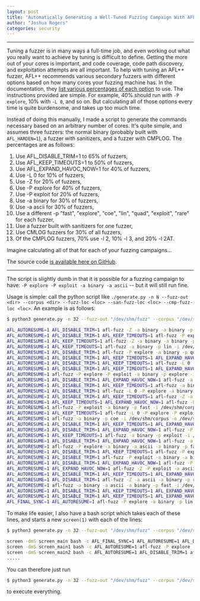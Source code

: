 ```yaml
---
layout: post
title: "Automatically Generating a Well-Tuned Fuzzing Campaign With AFL++"
author: "Joshua Rogers"
categories: security
---
```


---

Tuning a fuzzer is in many ways a full-time job, and even working out what you really want to achieve by tuning is difficult to define. Getting the more out of your cores is important, and code coverage, code path discovery, and exploitation attempts are all important. To help with tuning an AFL++ fuzzer, AFL++ recommends various secondary fuzzers with different options based on how many cores your fuzzing machine has. In the documentation, they [list various percentages of each option](https://aflplus.plus/docs/fuzzing_in_depth/#c-using-multiple-cores) to use.  The instructions provided are simple. For example, 40% should run with `-P explore`, 10% with `-L 0`, and so on. But calculating all of those options every time is quite burdensome, and takes up too much time.

Instead of doing this manually, I made a script to generate the commands necessary based on an arbitrary number of cores. It's quite simple, and assumes three fuzzers: the normal binary (probably built with `AFL_HARDEN=1`), a fuzzer with sanitizers, and a fuzzer with CMPLOG. The percentages are as follows:

1. Use AFL_DISABLE_TRIM=1 to 65% of fuzzers,
2. Use AFL_KEEP_TIMEOUTS=1 to 50% of fuzzers,
3. Use AFL_EXPAND_HAVOC_NOW=1 for 40% of fuzzers,
4. Use -L 0 for 10% of fuzzers,
5. Use -Z for 20% of fuzzers,
6. Use -P explore for 40% of fuzzers,
7. Use -P exploit for 20% of fuzzers,
8. Use -a binary for 30% of fuzzers,
9. Use -a ascii for 30% of fuzzers,
10. Use a different -p "fast", "explore", "coe", "lin", "quad", "exploit", "rare" for each fuzzer,
11. Use a fuzzer built with sanitizers for one fuzzer,
12. Use CMLOG fuzzers for 30% of all fuzzers,
13. Of the CMPLOG fuzzers, 70% use -l 2, 10% -l 3, and 20% -l 2AT.

Imagine calculating all of that for each of your fuzzing campaigns...

The source code [is available here on GitHub](https://github.com/MegaManSec/AFLplusplus-Parallel-Gen).

---

The script is slightly dumb in that it is possible for a fuzzing campaign to have: `-P explore -P exploit -a binary -a ascii` -- but it will still run fine.

Usage is simple: call the python script like `./generate.py -n N --fuzz-out <dir> --corpus <dir> --fuzz-loc <loc> --san-fuzz-loc <loc> --cmp-fuzz-loc <loc>`. An example is as follows:

```bash
$ python3 generate.py -n 32 --fuzz-out "/dev/shm/fuzz" --corpus "/dev/shm/corpus" --fuzz-loc ~/fuzz.bin --san-fuzz-loc ~/fuzz.san.bin --cmp-fuzz-loc ~/fuzz/cmplog.bin

AFL_AUTORESUME=1 AFL_DISABLE_TRIM=1 afl-fuzz -Z -a binary -a binary -p fast -i /dev/shm/corpus -o /dev/shm/fuzz -S main1 -l 2 /home/user/fuzz.cmplog.bin
AFL_AUTORESUME=1 AFL_DISABLE_TRIM=1 AFL_KEEP_TIMEOUTS=1 afl-fuzz -P explore -a binary -a ascii -a binary -p explore -i /dev/shm/corpus -o /dev/shm/fuzz -S main2 -l 2 /home/user/fuzz.cmplog.bin
AFL_AUTORESUME=1 AFL_KEEP_TIMEOUTS=1 afl-fuzz -Z -a binary -a binary -p coe -i /dev/shm/corpus -o /dev/shm/fuzz -S main3 -l 2 /home/user/fuzz.cmplog.bin
AFL_AUTORESUME=1 AFL_KEEP_TIMEOUTS=1 afl-fuzz -a binary -p lin -i /dev/shm/corpus -o /dev/shm/fuzz -S main4 -l 2 /home/user/fuzz.cmplog.bin
AFL_AUTORESUME=1 AFL_DISABLE_TRIM=1 afl-fuzz -P explore -a binary -p quad -i /dev/shm/corpus -o /dev/shm/fuzz -S main5 -l 2 /home/user/fuzz.cmplog.bin
AFL_AUTORESUME=1 AFL_DISABLE_TRIM=1 AFL_KEEP_TIMEOUTS=1 AFL_EXPAND_HAVOC_NOW=1 afl-fuzz -a binary -p exploit -i /dev/shm/corpus -o /dev/shm/fuzz -S main6 -l 2 /home/user/fuzz.cmplog.bin
AFL_AUTORESUME=1 AFL_DISABLE_TRIM=1 AFL_KEEP_TIMEOUTS=1 afl-fuzz -L 0 -a binary -p rare -i /dev/shm/corpus -o /dev/shm/fuzz -S main7 -l 3 /home/user/fuzz.cmplog.bin
AFL_AUTORESUME=1 AFL_DISABLE_TRIM=1 AFL_KEEP_TIMEOUTS=1 AFL_EXPAND_HAVOC_NOW=1 afl-fuzz -P explore -a binary -p fast -i /dev/shm/corpus -o /dev/shm/fuzz -S main8 -l 2 /home/user/fuzz.cmplog.bin
AFL_AUTORESUME=1 afl-fuzz -P explore -P exploit -a binary -p explore -i /dev/shm/corpus -o /dev/shm/fuzz -S main9 -l 2 /home/user/fuzz.cmplog.bin
AFL_AUTORESUME=1 AFL_DISABLE_TRIM=1 AFL_EXPAND_HAVOC_NOW=1 afl-fuzz -a binary -p coe -i /dev/shm/corpus -o /dev/shm/fuzz -S main10 /home/user/fuzz.bin
AFL_AUTORESUME=1 AFL_DISABLE_TRIM=1 AFL_KEEP_TIMEOUTS=1 afl-fuzz -a binary -a ascii -a binary -p lin -i /dev/shm/corpus -o /dev/shm/fuzz -S main11 /home/user/fuzz.bin
AFL_AUTORESUME=1 AFL_DISABLE_TRIM=1 afl-fuzz -L 0 -P explore -a binary -p quad -i /dev/shm/corpus -o /dev/shm/fuzz -S main12 /home/user/fuzz.bin
AFL_AUTORESUME=1 AFL_DISABLE_TRIM=1 AFL_KEEP_TIMEOUTS=1 afl-fuzz -Z -a binary -p exploit -i /dev/shm/corpus -o /dev/shm/fuzz -S main13 /home/user/fuzz.bin
AFL_AUTORESUME=1 AFL_KEEP_TIMEOUTS=1 AFL_EXPAND_HAVOC_NOW=1 afl-fuzz -P explore -a binary -p rare -i /dev/shm/corpus -o /dev/shm/fuzz -S main14 /home/user/fuzz.bin
AFL_AUTORESUME=1 afl-fuzz -P exploit -a binary -p fast -i /dev/shm/corpus -o /dev/shm/fuzz -S main15 /home/user/fuzz.bin
AFL_AUTORESUME=1 AFL_KEEP_TIMEOUTS=1 afl-fuzz -L 0 -P explore -P exploit -a binary -p explore -i /dev/shm/corpus -o /dev/shm/fuzz -S main16 /home/user/fuzz.bin
AFL_AUTORESUME=1 afl-fuzz -a binary -p coe -i /dev/shm/corpus -o /dev/shm/fuzz -S main17 /home/user/fuzz.bin
AFL_AUTORESUME=1 AFL_DISABLE_TRIM=1 AFL_KEEP_TIMEOUTS=1 AFL_EXPAND_HAVOC_NOW=1 afl-fuzz -a binary -a binary -p lin -i /dev/shm/corpus -o /dev/shm/fuzz -S main18 /home/user/fuzz.bin
AFL_AUTORESUME=1 AFL_DISABLE_TRIM=1 AFL_EXPAND_HAVOC_NOW=1 afl-fuzz -P exploit -a binary -p quad -i /dev/shm/corpus -o /dev/shm/fuzz -S main19 /home/user/fuzz.bin
AFL_AUTORESUME=1 AFL_KEEP_TIMEOUTS=1 afl-fuzz -a binary -p exploit -i /dev/shm/corpus -o /dev/shm/fuzz -S main20 /home/user/fuzz.bin
AFL_AUTORESUME=1 AFL_DISABLE_TRIM=1 AFL_EXPAND_HAVOC_NOW=1 afl-fuzz -a binary -p rare -i /dev/shm/corpus -o /dev/shm/fuzz -S main21 /home/user/fuzz.bin
AFL_AUTORESUME=1 afl-fuzz -P explore -a binary -a ascii -a binary -p fast -i /dev/shm/corpus -o /dev/shm/fuzz -S main22 /home/user/fuzz.bin
AFL_AUTORESUME=1 AFL_DISABLE_TRIM=1 AFL_KEEP_TIMEOUTS=1 afl-fuzz -P explore -a ascii -a binary -p explore -i /dev/shm/corpus -o /dev/shm/fuzz -S main23 /home/user/fuzz.bin
AFL_AUTORESUME=1 AFL_DISABLE_TRIM=1 afl-fuzz -P exploit -a binary -a binary -p coe -i /dev/shm/corpus -o /dev/shm/fuzz -S main24 /home/user/fuzz.bin
AFL_AUTORESUME=1 AFL_DISABLE_TRIM=1 AFL_EXPAND_HAVOC_NOW=1 afl-fuzz -P explore -a binary -a ascii -a binary -p lin -i /dev/shm/corpus -o /dev/shm/fuzz -S main25 /home/user/fuzz.bin
AFL_AUTORESUME=1 AFL_EXPAND_HAVOC_NOW=1 afl-fuzz -Z -P exploit -a ascii -a binary -p quad -i /dev/shm/corpus -o /dev/shm/fuzz -S main26 /home/user/fuzz.bin
AFL_AUTORESUME=1 AFL_DISABLE_TRIM=1 AFL_KEEP_TIMEOUTS=1 AFL_EXPAND_HAVOC_NOW=1 afl-fuzz -a binary -p exploit -i /dev/shm/corpus -o /dev/shm/fuzz -S main27 /home/user/fuzz.bin
AFL_AUTORESUME=1 AFL_DISABLE_TRIM=1 afl-fuzz -Z -a ascii -a binary -p rare -i /dev/shm/corpus -o /dev/shm/fuzz -S main28 /home/user/fuzz.bin
AFL_AUTORESUME=1 afl-fuzz -a binary -a ascii -a binary -p fast -i /dev/shm/corpus -o /dev/shm/fuzz -S main29 /home/user/fuzz.bin
AFL_AUTORESUME=1 AFL_DISABLE_TRIM=1 AFL_KEEP_TIMEOUTS=1 AFL_EXPAND_HAVOC_NOW=1 afl-fuzz -P explore -a binary -p explore -i /dev/shm/corpus -o /dev/shm/fuzz -S main30 /home/user/fuzz.bin
AFL_AUTORESUME=1 AFL_DISABLE_TRIM=1 AFL_KEEP_TIMEOUTS=1 AFL_EXPAND_HAVOC_NOW=1 afl-fuzz -Z -a ascii -a binary -p coe -i /dev/shm/corpus -o /dev/shm/fuzz -S main31 /home/user/fuzz.san.bin
AFL_FINAL_SYNC=1 AFL_AUTORESUME=1 afl-fuzz -P explore -a binary -p lin -i /dev/shm/corpus -o /dev/shm/fuzz -M main /home/user/fuzz.bin
```
To make life easier, I also have a bash script which takes each of these lines, and starts a new `screen(1)` with each of the lines:

```bash
$ python3 generate.py -n 32 --fuzz-out "/dev/shm/fuzz" --corpus "/dev/shm/corpus" --fuzz-loc ~/fuzz.bin --san-fuzz-loc ~/fuzz.san.bin --cmp-fuzz-loc ~/fuzz.cmplog.bin  | ./run.sh

screen -dmS screen_main bash -c AFL_FINAL_SYNC=1 AFL_AUTORESUME=1 AFL_DISABLE_TRIM=1 AFL_KEEP_TIMEOUTS=1 afl-fuzz -a binary -p lin -i /dev/shm/corpus -o /dev/shm/fuzz -M main /Users/opera_user/fuzz.bin; exec bash
screen -dmS screen_main1 bash -c AFL_AUTORESUME=1 afl-fuzz -P explore -P exploit -a binary -a binary -p fast -i /dev/shm/corpus -o /dev/shm/fuzz -S main1 -l 2 /Users/opera_user/fuzz.cmplog.bin; exec bash
screen -dmS screen_main2 bash -c AFL_AUTORESUME=1 AFL_DISABLE_TRIM=1 afl-fuzz -P explore -a binary -a binary -p explore -i /dev/shm/corpus -o /dev/shm/fuzz -S main2 -l 2 /Users/opera_user/fuzz.cmplog.bin; exec bash
.....
```

You can therefore just run
```bash
$ python3 generate.py -n 32 --fuzz-out "/dev/shm/fuzz" --corpus "/dev/shm/corpus" --fuzz-loc ~/fuzz.bin --san-fuzz-loc ~/fuzz.san.bin --cmp-fuzz-loc ~/fuzz.cmplog.bin  | ./run.sh | bash
```
to execute everything.
